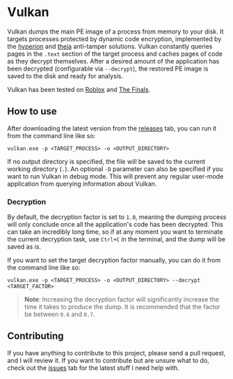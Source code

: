 # Vulkan
Vulkan dumps the main PE image of a process from memory to your disk. It targets processes protected by dynamic code encryption, implemented by the [hyperion](https://roblox.fandom.com/wiki/Hyperion) and [theia](https://reversingthread.info/index.php/2024/01/10/the-finals-defeating-theia-packer/) anti-tamper solutions. Vulkan constantly queries pages in the `.text` section of the target process and caches pages of code as they decrypt themselves. After a desired amount of the application has been decrypted (configurable via `--decrypt`), the restored PE image is saved to the disk and ready for analysis.

Vulkan has been tested on [Roblox](https://roblox.com) and [The Finals](https://www.reachthefinals.com/).

## How to use
After downloading the latest version from the [releases](https://github.com/atrexus/vulkan/releases) tab, you can run it from the command line like so:
```
vulkan.exe -p <TARGET_PROCESS> -o <OUTPUT_DIRECTORY>
```
If no output directory is specified, the file will be saved to the current working directory (`.`). An optional `-D` parameter can also be specified if you want to run Vulkan in debug mode. This will prevent any regular user-mode application from querying information about Vulkan. 

### Decryption
By default, the decryption factor is set to `1.0`, meaning the dumping process will only conclude once all the application's code has been decrypted. This can take an incredibly long time, so if at any moment you want to terminate the current decryption task, use `Ctrl+C` in the terminal, and the dump will be saved as is.

If you want to set the target decryption factor manually, you can do it from the command line like so:
```
vulkan.exe -p <TARGET_PROCESS> -o <OUTPUT_DIRECTORY> --decrypt <TARGET_FACTOR>
```
> **Note**: Increasing the decryption factor will significantly increase the time it takes to produce the dump. It is recommended that the factor be between `0.6` and `0.7`.

## Contributing
If you have anything to contribute to this project, please send a pull request, and I will review it. If you want to contribute but are unsure what to do, check out the [issues](https://github.com/atrexus/vulkan/issues) tab for the latest stuff I need help with.
